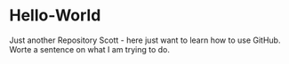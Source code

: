 # Hello-World
Just another Repository
Scott - here just want to learn how to use GitHub.
Worte a sentence on what I am trying to do.
